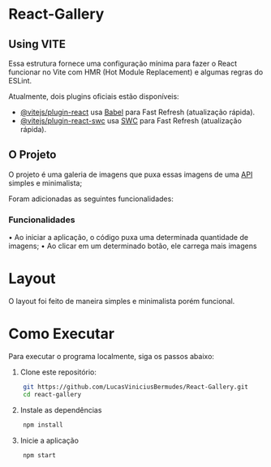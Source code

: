 # React-Gallery

## Using VITE

Essa estrutura fornece uma configuração mínima para fazer o React funcionar no Vite com HMR (Hot Module Replacement) e algumas regras do ESLint.

Atualmente, dois plugins oficiais estão disponíveis:

- [@vitejs/plugin-react](https://github.com/vitejs/vite-plugin-react/blob/main/packages/plugin-react/README.md) usa [Babel](https://babeljs.io/) para Fast Refresh (atualização rápida).
- [@vitejs/plugin-react-swc](https://github.com/vitejs/vite-plugin-react-swc) usa [SWC](https://swc.rs/) para Fast Refresh (atualização rápida).

## O Projeto

O projeto é uma galeria de imagens que puxa essas imagens de uma [API](https://nekosia.cat/?ref=public_apis&utm_medium=website) simples e minimalista;

Foram adicionadas as seguintes funcionalidades:

### Funcionalidades

• Ao iniciar a aplicação, o código puxa uma determinada quantidade de imagens;
• Ao clicar em um determinado botão, ele carrega mais imagens

# Layout

O layout foi feito de maneira simples e minimalista porém funcional.

# Como Executar

Para executar o programa localmente, siga os passos abaixo:

1. Clone este repositório:

```bash
    git https://github.com/LucasViniciusBermudes/React-Gallery.git
    cd react-gallery
```

2. Instale as dependências

```bash
    npm install
```

3. Inicie a aplicação

```bash
    npm start
```
